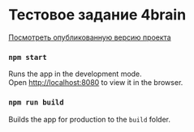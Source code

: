 # Тестовое задание 4brain

[Посмотреть опубликованную версию проекта](https://test-4brain.vercel.app/)

### `npm start`

Runs the app in the development mode.\
Open [http://localhost:8080](http://localhost:8080) to view it in the browser.

### `npm run build`

Builds the app for production to the `build` folder.
